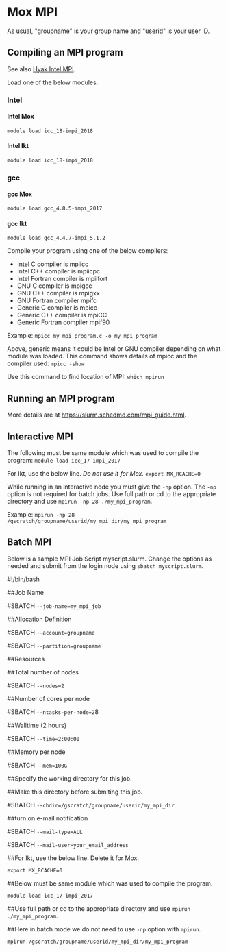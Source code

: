 # Mox MPI

As usual, "groupname" is your group name and "userid" is your user ID.
## Compiling an MPI program
See also [Hyak Intel MPI](hyak_intel_mpi.md).

Load one of the below modules.
### Intel
#### Intel Mox
```module load icc_18-impi_2018```
#### Intel Ikt
```module load icc_18-impi_2018```
### gcc
#### gcc Mox
```module load gcc_4.8.5-impi_2017``` 
#### gcc Ikt
```module load gcc_4.4.7-impi_5.1.2```

Compile your program using one of the below compilers:
- Intel C compiler is mpiicc
- Intel C++ compiler is mpiicpc
- Intel Fortran compiler is mpiifort
- GNU C compiler is mpigcc
- GNU C++ compiler is mpigxx
- GNU Fortran compiler mpifc
- Generic C compiler is mpicc
- Generic C++ compiler is mpiCC
- Generic Fortran compiler mpif90

Example:
```mpicc my_mpi_program.c -o my_mpi_program```

Above, generic means it could be Intel or GNU compiler depending on what module was loaded. This command shows details of mpicc and the compiler used:
```mpicc -show```

Use this command to find location of MPI:
```which mpirun```

## Running an MPI program

More details are at https://slurm.schedmd.com/mpi_guide.html.

## Interactive MPI
The following must be same module which was used to compile the program:
```module load icc_17-impi_2017```
 
For Ikt, use the below line. _Do not use it for Mox._
```export MX_RCACHE=0```
 
While running in an interactive node you must give the ```-np``` option. The ```-np``` option is not required for batch jobs. Use full path or cd to the appropriate directory and use ```mpirun -np 28 ./my_mpi_program```.

Example:
```mpirun -np 28 /gscratch/groupname/userid/my_mpi_dir/my_mpi_program```

## Batch MPI
Below is a sample MPI Job Script myscript.slurm. Change the options as needed and submit from the login node using ```sbatch myscript.slurm```.

#!/bin/bash

##Job Name

#SBATCH ```--job-name=my_mpi_job```

##Allocation Definition 

#SBATCH ```--account=groupname``` 

#SBATCH ```--partition=groupname```

##Resources

##Total number of nodes

#SBATCH ```--nodes=2```  

##Number of cores per node

#SBATCH ```--ntasks-per-node=2```8

##Walltime (2 hours)

#SBATCH ```--time=2:00:00```

##Memory per node

#SBATCH ```--mem=100G```

##Specify the working directory for this job.

##Make this directory before submiting this job.

#SBATCH ```--chdir=/gscratch/groupname/userid/my_mpi_dir```

##turn on e-mail notification

#SBATCH ```--mail-type=ALL```

#SBATCH ```--mail-user=your_email_address```

##For Ikt, use the below line. Delete it for Mox.

```export MX_RCACHE=0```

##Below must be same module which was used to compile the program.

```module load icc_17-impi_2017```

##Use full path or cd to the appropriate directory and use ```mpirun ./my_mpi_program```.

##Here in batch mode we do not need to use ```-np``` option with ```mpirun```.

```mpirun /gscratch/groupname/userid/my_mpi_dir/my_mpi_program```